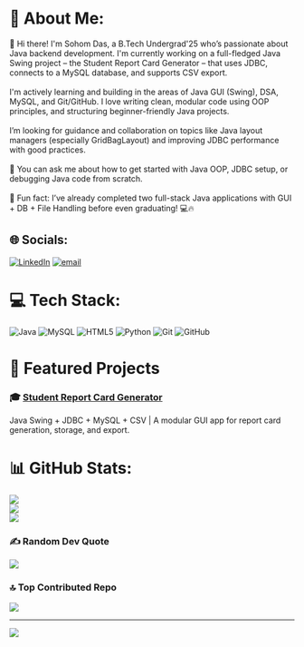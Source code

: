 # 💫 About Me:
👋 Hi there! I'm Sohom Das, a B.Tech Undergrad'25 who’s passionate about Java backend development. I'm currently working on a full-fledged Java Swing project – the Student Report Card Generator – that uses JDBC, connects to a MySQL database, and supports CSV export.<br><br>I'm actively learning and building in the areas of Java GUI (Swing), DSA, MySQL, and Git/GitHub. I love writing clean, modular code using OOP principles, and structuring beginner-friendly Java projects.<br><br>I’m looking for guidance and collaboration on topics like Java layout managers (especially GridBagLayout) and improving JDBC performance with good practices.<br><br>💬 You can ask me about how to get started with Java OOP, JDBC setup, or debugging Java code from scratch.<br><br>🎯 Fun fact: I’ve already completed two full-stack Java applications with GUI + DB + File Handling before even graduating! 💻🔥


## 🌐 Socials:
[![LinkedIn](https://img.shields.io/badge/LinkedIn-%230077B5.svg?logo=linkedin&logoColor=white)](https://linkedin.com/in/sohom-d-coder) [![email](https://img.shields.io/badge/Email-D14836?logo=gmail&logoColor=white)](mailto:sohom.d.tekie@gmail.com) 

# 💻 Tech Stack:
![Java](https://img.shields.io/badge/java-%23ED8B00.svg?style=for-the-badge&logo=openjdk&logoColor=white) ![MySQL](https://img.shields.io/badge/mysql-4479A1.svg?style=for-the-badge&logo=mysql&logoColor=white) ![HTML5](https://img.shields.io/badge/html5-%23E34F26.svg?style=for-the-badge&logo=html5&logoColor=white) ![Python](https://img.shields.io/badge/python-3670A0?style=for-the-badge&logo=python&logoColor=ffdd54) ![Git](https://img.shields.io/badge/git-%23F05033.svg?style=for-the-badge&logo=git&logoColor=white) ![GitHub](https://img.shields.io/badge/github-%23121011.svg?style=for-the-badge&logo=github&logoColor=white)
# 📁 Featured Projects

### 🎓 [Student Report Card Generator](https://github.com/Sdas07/Student-ReportCard-Generator)
Java Swing + JDBC + MySQL + CSV | A modular GUI app for report card generation, storage, and export.

# 📊 GitHub Stats:
![](https://github-readme-stats.vercel.app/api?username=Sdas07&theme=tokyonight&hide_border=false&include_all_commits=true&count_private=false)<br/>
![](https://github-readme-streak-stats.herokuapp.com/?user=Sdas07&theme=tokyonight&hide_border=false)<br/>
![](https://github-readme-stats.vercel.app/api/top-langs/?username=Sdas07&theme=tokyonight&hide_border=false&include_all_commits=true&count_private=false&layout=compact)

### ✍️ Random Dev Quote
![](https://quotes-github-readme.vercel.app/api?type=horizontal&theme=radical)

### 🔝 Top Contributed Repo
![](https://github-contributor-stats.vercel.app/api?username=Sdas07&limit=5&theme=dark&combine_all_yearly_contributions=true)

---
[![](https://visitcount.itsvg.in/api?id=Sdas07&icon=0&color=0)](https://visitcount.itsvg.in)

<!-- Proudly created with GPRM ( https://gprm.itsvg.in ) -->
